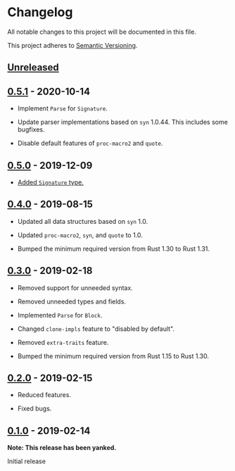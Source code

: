 # Changelog

All notable changes to this project will be documented in this file.

This project adheres to [Semantic Versioning](https://semver.org).

## [Unreleased]

## [0.5.1] - 2020-10-14

* Implement `Parse` for `Signature`.

* Update parser implementations based on `syn` 1.0.44. This includes some bugfixes.

* Disable default features of `proc-macro2` and `quote`.

## [0.5.0] - 2019-12-09

* [Added `Signature` type.][13]

[13]: https://github.com/taiki-e/syn-mid/pull/13

## [0.4.0] - 2019-08-15

* Updated all data structures based on `syn` 1.0.

* Updated `proc-macro2`, `syn`, and `quote` to 1.0.

* Bumped the minimum required version from Rust 1.30 to Rust 1.31.

## [0.3.0] - 2019-02-18

* Removed support for unneeded syntax.

* Removed unneeded types and fields.

* Implemented `Parse` for `Block`.

* Changed `clone-impls` feature to "disabled by default".

* Removed `extra-traits` feature.

* Bumped the minimum required version from Rust 1.15 to Rust 1.30.

## [0.2.0] - 2019-02-15

* Reduced features.

* Fixed bugs.

## [0.1.0] - 2019-02-14

**Note: This release has been yanked.**

Initial release

[Unreleased]: https://github.com/taiki-e/syn-mid/compare/v0.5.1...HEAD
[0.5.1]: https://github.com/taiki-e/syn-mid/compare/v0.5.0...v0.5.1
[0.5.0]: https://github.com/taiki-e/syn-mid/compare/v0.4.0...v0.5.0
[0.4.0]: https://github.com/taiki-e/syn-mid/compare/v0.3.0...v0.4.0
[0.3.0]: https://github.com/taiki-e/syn-mid/compare/v0.2.0...v0.3.0
[0.2.0]: https://github.com/taiki-e/syn-mid/compare/v0.1.0...v0.2.0
[0.1.0]: https://github.com/taiki-e/syn-mid/releases/tag/v0.1.0
